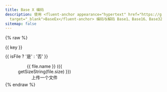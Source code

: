 ```yaml
---
title: Base X 编码
description: 使用 <fluent-anchor appearance="hypertext" href="https://github.com/UmamiAppearance/BaseExJS"
  target="_blank">BaseEx</fluent-anchor> 编码与解码 Base1、Base16、Base32、Base64 等文本
sitemap: false
---
```

<script type="module" data-pjax>
  import {
    provideFluentDesignSystem,
    fluentAccordion,
    fluentAccordionItem,
    fluentButton,
    fluentOption,
    fluentSelect,
    fluentSwitch,
    fluentTextArea,
    fluentTextField,
    fillColor,
    accentBaseColor,
    SwatchRGB,
    neutralLayerFloating,
    baseLayerLuminance,
    StandardLuminance
  } from "https://cdn.jsdelivr.net/npm/@fluentui/web-components/+esm";
  provideFluentDesignSystem()
    .register(
      fluentAccordion(),
      fluentAccordionItem(),
      fluentButton(),
      fluentOption(),
      fluentSelect(),
      fluentSwitch(),
      fluentTextArea(),
      fluentTextField()
    );
  accentBaseColor.withDefault(SwatchRGB.create(0xFC / 0xFF, 0x64 / 0xFF, 0x23 / 0xFF));
  fillColor.withDefault(neutralLayerFloating);
  const scheme = matchMedia("(prefers-color-scheme: dark)");
  if (typeof scheme !== "undefined") {
    scheme.addEventListener("change", e => baseLayerLuminance.withDefault(e.matches ? StandardLuminance.DarkMode : StandardLuminance.LightMode));
    if (scheme.matches) {
      baseLayerLuminance.withDefault(StandardLuminance.DarkMode);
    }
  }
</script>

{% raw %}
<div id="vue-app">
  <div class="stack-vertical" style="row-gap: 0.3rem;">
    <settings-card>
      <template #icon>
        <svg-host
          src="https://cdn.jsdelivr.net/npm/@fluentui/svg-icons/icons/settings_cog_multiple_20_regular.svg"></svg-host>
      </template>
      <template #header>
        <h3 id="base-type" class="unset">Base X 类型</h3>
      </template>
      <template #description>
        选择编码 Base 的类型。
      </template>
      <fluent-select v-model="type" style="min-width: calc(var(--base-height-multiplier) * 20px);">
        <fluent-option v-for="key in getBaseExList()" :value="key">{{ key }}</fluent-option>
      </fluent-select>
    </settings-card>
    <settings-expander v-show="showCharsets">
      <template #icon>
        <svg-host src="https://cdn.jsdelivr.net/npm/@fluentui/svg-icons/icons/password_20_regular.svg"></svg-host>
      </template>
      <template #header>
        <h3 id="base-charsets" class="unset">编码表</h3>
      </template>
      <template #description>
        {{ type }} 的编码表。
      </template>
      <div class="setting-expander-content-grid">
        <fluent-text-area :value="getBaseCharsets()" resize="vertical" style="width: 100%;"
          readonly="true"></fluent-text-area>
      </div>
    </settings-expander>
    <settings-card class="settings-nowarp">
      <template #icon>
        <svg-host
          :src="`https://cdn.jsdelivr.net/npm/@fluentui/svg-icons/icons/${isFile ? 'document' : 'textbox'}_20_regular.svg`"></svg-host>
      </template>
      <template #header>
        <h3 id="base-file" class="unset">是否为文件</h3>
      </template>
      <template #description>
        编码与解码{{ isFile ? '文件' : '文本' }}。
      </template>
      <value-change-host v-model="isFile" value-name="checked" event-name="change">
        <fluent-switch>{{ isFile ? '是' : '否' }}</fluent-switch>
      </value-change-host>
    </settings-card>
    <settings-card v-show="isFile">
      <template #icon>
        <svg-host src="https://cdn.jsdelivr.net/npm/@fluentui/svg-icons/icons/rename_20_regular.svg"></svg-host>
      </template>
      <template #header>
        <h3 id="base-file-name" class="unset">自定义文件名</h3>
      </template>
      <template #description>
        自定义解码后生成的文件名。
      </template>
      <fluent-text-field v-model="fileName" :placeholder="getFileName()"></fluent-text-field>
    </settings-card>
    <div class="split-view">
      <div class="split-content">
        <input-label :label="isFile ? '文件' : '明文'" v-fill-color="fillColor"
          style="flex: 1; display: flex; flex-direction: column;">
          <template #action>
            <fluent-button @click="encode">编码</fluent-button>
          </template>
          <div class="fluent-inputfile-container" v-if="isFile" style="flex: 1; min-height: 64px;">
            <div class="inputfile-content">
              <svg-host src="https://cdn.jsdelivr.net/npm/@fluentui/svg-icons/icons/arrow_upload_24_regular.svg"
                style="fill: var(--accent-fill-rest); justify-content: center;"></svg-host>
              <div v-if="file">{{ file.name }} ({{ getSizeString(file.size) }})</div>
              <div v-else>上传一个文件</div>
            </div>
            <input @change="(e) => file = e.target.files[0]" type="file"
              style="grid-column: 1; grid-row: 1; opacity: 0;"></input>
          </div>
          <fluent-text-area v-model="decoded" resize="vertical" style="width: 100%;" v-else></fluent-text-area>
        </input-label>
      </div>
      <div class="split-content">
        <input-label label="密文" v-fill-color="fillColor" style="flex: 1;">
          <template #action>
            <fluent-button @click="decode">解码</fluent-button>
          </template>
          <fluent-text-area v-model="encoded" resize="vertical" style="width: 100%;"></fluent-text-area>
        </input-label>
      </div>
    </div>
  </div>
</div>

<template id="empty-slot-template">
  <div>
    <slot></slot>
  </div>
</template>

<template id="svg-host-template">
  <div class="svg-host" v-html="innerHTML"></div>
</template>

<template id="input-label-template">
  <div class="input-label">
    <div class="fluent-input-label">
      <label>{{ label }}</label>
      <slot name="action"></slot>
    </div>
    <slot></slot>
  </div>
</template>

<template id="settings-presenter-template">
  <div class="settings-presenter">
    <div class="header-root">
      <div class="icon-holder" v-check-solt="$slots.icon">
        <slot name="icon"></slot>
      </div>
      <div class="header-panel">
        <span v-check-solt="$slots.header">
          <slot name="header"></slot>
        </span>
        <span class="description" v-check-solt="$slots.description">
          <slot name="description"></slot>
        </span>
      </div>
    </div>
    <div class="content-presenter" v-check-solt="$slots.default">
      <slot></slot>
    </div>
  </div>
</template>

<template id="settings-card-template">
  <div class="settings-card">
    <div class="content-grid" v-fill-color="fillColor">
      <settings-presenter class="presenter">
        <template #icon>
          <slot name="icon"></slot>
        </template>
        <template #header>
          <slot name="header"></slot>
        </template>
        <template #description>
          <slot name="description"></slot>
        </template>
        <slot></slot>
      </settings-presenter>
    </div>
  </div>
</template>

<template id="settings-expander-template">
  <fluent-accordion class="settings-expander">
    <fluent-accordion-item class="expander" :expanded="expanded">
      <div slot="heading">
        <settings-presenter class="presenter">
          <template #icon>
            <slot name="icon"></slot>
          </template>
          <template #header>
            <slot name="header"></slot>
          </template>
          <template #description>
            <slot name="description"></slot>
          </template>
          <slot name="action-content"></slot>
        </settings-presenter>
      </div>
      <div v-fill-color="fillColor">
        <slot></slot>
      </div>
    </fluent-accordion-item>
  </fluent-accordion>
</template>
{% endraw %}

<script type="module" data-pjax>
  import { createApp, toRaw } from "https://cdn.jsdelivr.net/npm/vue/dist/vue.esm-browser.prod.js";
  import { fillColor, neutralFillInputRest, neutralFillLayerAltRest } from "https://cdn.jsdelivr.net/npm/@fluentui/web-components/+esm";
  import { BaseEx } from "https://cdn.jsdelivr.net/npm/base-ex/+esm";
  createApp({
    data() {
      return {
        type: "base64",
        encoded: null,
        decoded: null,
        isFile: false,
        file: null,
        fileName: null,
        showCharsets: false,
        baseEx: new BaseEx(),
        fillColor: neutralFillInputRest
      }
    },
    methods: {
      getBaseExList() {
        const keys = Object.keys(this.baseEx);
        const index = keys.lastIndexOf("simpleBase");
        if (index > -1) {
          keys.splice(index, 1);
        }
        return keys;
      },
      getBaseCharsets() {
        try {
          const base = this.baseEx[this.type];
          if (typeof base.charsets === "object") {
            this.showCharsets = true;
            return base.charsets[base.version].join('');
          }
        }
        catch (ex) {
          console.error(ex);
        }
        this.showCharsets = false;
        return [];
      },
      encode() {
        if (this.isFile) {
          const file = this.file;
          if (file instanceof Blob) {
            const reader = new FileReader();
            reader.onload = () => {
              this.encoded = this.baseEx[this.type].encode(reader.result);
            }
            reader.readAsArrayBuffer(file);
          }
          else {
            this.encoded = '';
          }
        }
        else {
          this.encoded = this.baseEx[this.type].encode(this.decoded);
        }
      },
      decode() {
        if (this.isFile) {
          let name = this.fileName;
          if (!name) {
            name = this.getFileName();
          }
          const file = new File([this.baseEx[this.type].decode(this.encoded)], name);
          const link = document.createElement('a');
          link.href = URL.createObjectURL(file);
          link.download = name;
          link.click();
        }
        else {
          this.decoded = this.baseEx[this.type].decode(this.encoded, "str");
        }
      },
      getFileName() {
        const file = this.file;
        if (file instanceof File) {
          return file.name;
        }
        const date = new Date();
        function padStart(value, total) {
          return value.toString().padStart(total, '0');
        }
        return `whercate_${date.getFullYear()}-${padStart(date.getMonth() + 1, 2)}-${padStart(date.getDate(), 2)}_${padStart(date.getHours(), 2)}-${padStart(date.getMinutes(), 2)}-${padStart(date.getSeconds(), 2)}`
      },
      getSizeString(size) {
        let index = 0;
        while (index <= 11) {
          index++;
          size /= 1024;
          if (size > 0.7 && size < 716.8) { break; }
          else if (size >= 716.8) { continue; }
          else if (size <= 0.7) {
            size *= 1024;
            index--;
            break;
          }
        }
        let str = '';
        switch (index) {
          case 0: str = 'B'; break;
          case 1: str = "KB"; break;
          case 2: str = "MB"; break;
          case 3: str = "GB"; break;
          case 4: str = "TB"; break;
          case 5: str = "PB"; break;
          case 6: str = "EB"; break;
          case 7: str = "ZB"; break;
          case 8: str = "YB"; break;
          case 9: str = "BB"; break;
          case 10: str = "NB"; break;
          case 11: str = "DB"; break;
          default:
            break;
        }
        function toFixed(value) {
          return Math.floor(value * 100) / 100;
        }
        return `${toFixed(size)}${str}`;
      }
    },
    mounted() {
      if (typeof NexT !== "undefined") {
        NexT.utils.registerSidebarTOC();
      }
    }
  }).directive("check-solt",
    (element, binding) => {
      if (element instanceof HTMLElement) {
        const solt = binding.value;
        function setDisplay(value) {
          if (value) {
            if (element.style.display === "none") {
              element.style.display = '';
            }
          }
          else {
            element.style.display = "none";
          }
        }
        if (typeof solt === "undefined") {
          setDisplay(false);
        }
        else if (typeof solt === "function") {
          let value = solt();
          if (value instanceof Array) {
            const result = value.some(x => {
              if (typeof x === "object") {
                if (typeof x.type === "symbol") {
                  x = x.children;
                  if (typeof x === "string" || x instanceof Array) {
                    return !!x.length;
                  }
                  else {
                    return !!x;
                  }
                }
                else {
                  return true;
                }
              }
              else {
                return false;
              }
            });
            setDisplay(result);
          }
        }
        else if (solt !== binding.oldValue) {
          setDisplay(false);
        }
      }
    }
  ).directive("fill-color",
    (element, binding) => {
      if (element instanceof HTMLElement) {
        const color = toRaw(binding.value);
        if (color !== binding.oldValue) {
          fillColor.setValueFor(element, color.getValueFor(element.parentElement));
        }
      }
    }
  ).component("value-change-host", {
    template: "#empty-slot-template",
    props: {
      valueName: String,
      eventName: String,
      modelValue: undefined
    },
    emits: ['update:modelValue'],
    watch: {
      eventName(newValue, oldValue) {
        if (newValue !== oldValue) {
          const $el = this.$el;
          if ($el instanceof HTMLElement) {
            const element = $el.children[0];
            if (element instanceof HTMLElement) {
              if (oldValue) {
                element.removeEventListener(oldValue, this.onValueChanged);
              }
              if (newValue) {
                element.addEventListener(newValue, this.onValueChanged);
              }
            }
          }
        }
      },
      modelValue(newValue, oldValue) {
        if (newValue !== oldValue) {
          const valueName = this.valueName;
          if (valueName) {
            const $el = this.$el;
            if ($el instanceof HTMLElement) {
              const element = $el.children[0];
              if (element instanceof HTMLElement) {
                element[valueName] = newValue;
              }
            }
          }
        }
      }
    },
    methods: {
      registerEvent(valueName) {
        const $el = this.$el;
        if ($el instanceof HTMLElement) {
          const element = $el.children[0];
          if (element instanceof HTMLElement) {
            const modelValue = this.modelValue;
            if (modelValue === undefined) {
              this.$emit('update:modelValue', element[valueName]);
            }
            else {
              element[valueName] = modelValue;
            }
            element.addEventListener(this.eventName, this.onValueChanged);
          }
        }
      },
      onValueChanged(event) {
        const target = event.target;
        if (target instanceof HTMLElement) {
          this.$emit('update:modelValue', target[this.valueName]);
        }
      }
    },
    mounted() {
      const valueName = this.valueName;
      if (valueName && this.eventName) {
        this.registerEvent(valueName);
      }
    }
  }).component("svg-host", {
    template: "#svg-host-template",
    props: {
      src: String
    },
    data() {
      return {
        innerHTML: null
      }
    },
    watch: {
      src(newValue, oldValue) {
        if (newValue !== oldValue) {
          this.getSVGAsync(newValue).then(svg => this.innerHTML = svg);
        }
      }
    },
    methods: {
      async getSVGAsync(src) {
        if (src) {
          try {
            return await fetch(src)
              .then(response => response.text());
          }
          catch (ex) {
            console.error(ex);
          }
        }
        return '';
      }
    },
    mounted() {
      this.getSVGAsync(this.src).then(svg => this.innerHTML = svg);
    }
  }).component("input-label", {
    template: "#input-label-template",
    props: {
      label: String
    }
  }).component("settings-presenter", {
    template: "#settings-presenter-template"
  }).component("settings-card", {
    template: "#settings-card-template",
    data() {
      return {
        fillColor: neutralFillInputRest
      }
    }
  }).component("settings-expander", {
    template: "#settings-expander-template",
    props: {
      expanded: String
    },
    data() {
      return {
        fillColor: neutralFillLayerAltRest
      }
    }
  }).mount("#vue-app");
</script>

<style>
  @import 'https://cdn.jsdelivr.net/gh/microsoft/fluentui-blazor@dev/src/Core/Components/Label/FluentInputLabel.razor.css';

  #vue-app {
    --settings-card-padding: calc(var(--design-unit) * 4px);
    font-family: var(--body-font);
    font-size: var(--type-ramp-base-font-size);
    line-height: var(--type-ramp-base-line-height);
    font-weight: var(--font-weight);
    color: var(--neutral-foreground-rest);
    color-scheme: light;
  }

  @media (prefers-color-scheme: dark) {
    #vue-app {
      color-scheme: dark;
    }
  }

  #vue-app .stack-vertical {
    display: flex;
    flex-direction: column;
  }

  #vue-app h6.unset,
  #vue-app h5.unset,
  #vue-app h4.unset,
  #vue-app h3.unset,
  #vue-app h2.unset,
  #vue-app h1.unset {
    margin-top: unset;
    margin-bottom: unset;
    font-weight: unset;
    font-family: unset;
    font-size: unset;
    line-height: unset;
  }

  #vue-app fluent-select::part(listbox),
  #vue-app fluent-select .listbox {
    max-height: calc(var(--base-height-multiplier) * 30px);
  }

  #vue-app div.split-view {
    height: 100%;
    display: flex;
    gap: 0.3rem;
  }

  #vue-app div.split-view .split-content {
    flex: 1;
    display: flex;
    box-sizing: border-box;
    padding: var(--settings-card-padding);
    background: var(--neutral-fill-input-rest);
    color: var(--neutral-foreground-rest);
    border: calc(var(--stroke-width) * 1px) solid var(--neutral-stroke-layer-rest);
    border-radius: calc(var(--control-corner-radius) * 1px);
    box-shadow: var(--elevation-shadow-card-rest);
  }

  @media (max-width: 767px) {
    #vue-app div.split-view {
      flex-direction: column;
    }
  }

  #vue-app .fluent-inputfile-container {
    display: grid;
    grid-gap: 10px;
    border-radius: calc(var(--control-corner-radius)* 1px);
    background-color: var(--neutral-fill-hover);
    border: 1px dashed var(--accent-fill-rest);
  }

  #vue-app .fluent-inputfile-container .inputfile-content {
    grid-column: 1;
    grid-row: 1;
    text-align: center;
    align-self: center;
    justify-self: center;
  }

  .svg-host {
    display: flex;
  }

  .input-label .fluent-input-label {
    display: flex;
    justify-content: space-between;
    align-items: center;
    cursor: unset;
  }

  .input-label .fluent-input-label label {
    cursor: pointer;
  }

  .settings-presenter {
    --settings-card-description-font-size: var(--type-ramp-minus-1-font-size);
    --settings-card-header-icon-max-size: var(--type-ramp-base-line-height);
    --settings-card-header-icon-margin: 0 calc((var(--base-horizontal-spacing-multiplier) * 6 + var(--design-unit) * 0.5) * 1px) 0 calc((var(--base-horizontal-spacing-multiplier) * 6 - var(--design-unit) * 4) * 1px);
    --settings-card-vertical-header-content-spacing: calc(var(--design-unit) * 2px) 0 0 0;
    display: flex;
    justify-content: space-between;
    align-items: center;
  }

  .settings-presenter div.header-root {
    display: flex;
    align-items: center;
    flex: 1;
  }

  .settings-presenter div.icon-holder {
    max-width: var(--settings-card-header-icon-max-size);
    max-height: var(--settings-card-header-icon-max-size);
    margin: var(--settings-card-header-icon-margin);
    fill: currentColor;
  }

  .settings-presenter div.header-panel {
    display: flex;
    flex-direction: column;
    margin: 0 calc(var(--design-unit) * 6px) 0 0;
  }

  .settings-presenter span.description {
    font-size: var(--settings-card-description-font-size);
    color: var(--neutral-fill-strong-hover);
  }

  .settings-presenter div.content-presenter {
    display: grid;
  }

  .settings-presenter a.text-button {
    font-weight: bold;
    text-decoration: unset;
  }

  @media (max-width: 600px) {
    .settings-presenter {
      flex-flow: column;
      justify-content: unset;
      align-items: unset;
    }

    .settings-presenter div.header-panel {
      margin: unset;
    }

    .settings-presenter div.content-presenter {
      margin: var(--settings-card-vertical-header-content-spacing);
    }

    .settings-nowarp .settings-presenter {
      flex-flow: row;
      justify-content: space-between;
      align-items: center;
    }

    .settings-nowarp .settings-presenter div.header-panel {
      margin: 0 calc(var(--design-unit) * 6px) 0 0;
    }

    .settings-nowarp .settings-presenter div.content-presenter {
      margin: unset;
    }
  }

  .settings-card {
    display: block;
    box-sizing: border-box;
    background: var(--neutral-fill-input-rest);
    color: var(--neutral-foreground-rest);
    border: calc(var(--stroke-width) * 1px) solid var(--neutral-stroke-layer-rest);
    border-radius: calc(var(--control-corner-radius) * 1px);
    box-shadow: var(--elevation-shadow-card-rest);
  }

  .settings-card .presenter {
    padding: var(--settings-card-padding);
  }

  .settings-expander {
    --settings-expander-header-padding: calc(var(--design-unit) * 1px) 0 calc(var(--design-unit) * 1px) calc(var(--design-unit) * 2px);
    --settings-expander-item-padding: 0 calc((var(--base-height-multiplier) + 1 + var(--density)) * var(--design-unit) * 1px) 0 calc((var(--base-horizontal-spacing-multiplier) * 12 - var(--design-unit) * 1.5) * 1px + var(--type-ramp-base-line-height));
  }

  .settings-expander fluent-accordion-item.expander {
    box-sizing: border-box;
    box-shadow: var(--elevation-shadow-card-rest);
    border-radius: calc(var(--control-corner-radius) * 1px);
  }

  .settings-expander fluent-accordion-item.expander:hover {
    background: var(--neutral-fill-input-hover);
    border: calc(var(--stroke-width) * 1px) solid var(--neutral-stroke-layer-hover);
    box-shadow: var(--elevation-shadow-card-hover);
  }

  .settings-expander fluent-accordion-item.expander:active {
    background: var(--neutral-fill-input-active);
    border: calc(var(--stroke-width) * 1px) solid var(--neutral-stroke-layer-active);
    box-shadow: var(--elevation-shadow-card-pressed);
  }

  .settings-expander fluent-accordion-item.expander::part(region),
  .settings-expander fluent-accordion-item.expander .region {
    border-bottom-left-radius: calc((var(--control-corner-radius) - var(--stroke-width)) * 1px);
    border-bottom-right-radius: calc((var(--control-corner-radius) - var(--stroke-width)) * 1px);
  }

  .settings-expander .presenter {
    padding: var(--settings-expander-header-padding);
  }

  .settings-expander div.setting-expander-content-grid {
    padding: var(--settings-expander-item-padding);
  }
</style>